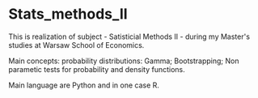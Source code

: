 # Stats_methods_II

This is realization of subject - Satisticial Methods II - during my Master's studies at Warsaw School of Economics.

Main concepts: probability distributions: Gamma; Bootstrapping; Non parametic tests for probability and density functions. 

Main language are Python and in one case R.
